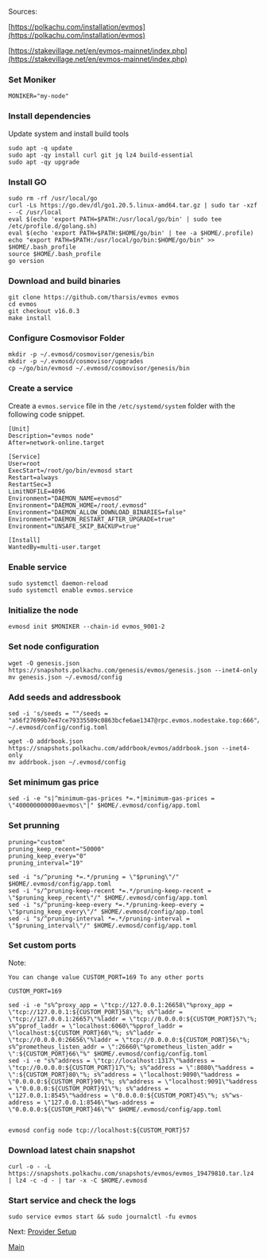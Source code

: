 Sources: 

[https://polkachu.com/installation/evmos](https://polkachu.com/installation/evmos)

[https://stakevillage.net/en/evmos-mainnet/index.php](https://stakevillage.net/en/evmos-mainnet/index.php)

### Set Moniker

```
MONIKER="my-node"
```

### Install dependencies
Update system and install build tools

```
sudo apt -q update
sudo apt -qy install curl git jq lz4 build-essential
sudo apt -qy upgrade
```

### Install GO

```
sudo rm -rf /usr/local/go
curl -Ls https://go.dev/dl/go1.20.5.linux-amd64.tar.gz | sudo tar -xzf - -C /usr/local
eval $(echo 'export PATH=$PATH:/usr/local/go/bin' | sudo tee /etc/profile.d/golang.sh)
eval $(echo 'export PATH=$PATH:$HOME/go/bin' | tee -a $HOME/.profile)
echo "export PATH=$PATH:/usr/local/go/bin:$HOME/go/bin" >> $HOME/.bash_profile
source $HOME/.bash_profile
go version
```


### Download and build binaries

```
git clone https://github.com/tharsis/evmos evmos
cd evmos
git checkout v16.0.3
make install
```

### Configure Cosmovisor Folder
```
mkdir -p ~/.evmosd/cosmovisor/genesis/bin
mkdir -p ~/.evmosd/cosmovisor/upgrades
cp ~/go/bin/evmosd ~/.evmosd/cosmovisor/genesis/bin
```

### Сreate a service

Create a `evmos.service` file in the `/etc/systemd/system` folder with the following code snippet. 

```
[Unit]
Description="evmos node"
After=network-online.target

[Service]
User=root
ExecStart=/root/go/bin/evmosd start
Restart=always
RestartSec=3
LimitNOFILE=4096
Environment="DAEMON_NAME=evmosd"
Environment="DAEMON_HOME=/root/.evmosd"
Environment="DAEMON_ALLOW_DOWNLOAD_BINARIES=false"
Environment="DAEMON_RESTART_AFTER_UPGRADE=true"
Environment="UNSAFE_SKIP_BACKUP=true"

[Install]
WantedBy=multi-user.target
```
### Enable service

```
sudo systemctl daemon-reload
sudo systemctl enable evmos.service
```

### Initialize the node

```
evmosd init $MONIKER --chain-id evmos_9001-2
```

### Set node configuration

```
wget -O genesis.json https://snapshots.polkachu.com/genesis/evmos/genesis.json --inet4-only
mv genesis.json ~/.evmosd/config
```

### Add seeds and addressbook

```
sed -i 's/seeds = ""/seeds = "a56f27699b7e47ce79335509c0863bcfe6ae1347@rpc.evmos.nodestake.top:666"/' ~/.evmosd/config/config.toml
```
```
wget -O addrbook.json https://snapshots.polkachu.com/addrbook/evmos/addrbook.json --inet4-only
mv addrbook.json ~/.evmosd/config
```

### Set minimum gas price

```
sed -i -e "s|^minimum-gas-prices *=.*|minimum-gas-prices = \"400000000000aevmos\"|" $HOME/.evmosd/config/app.toml
```

### Set prunning

```
pruning="custom"
pruning_keep_recent="50000"
pruning_keep_every="0"
pruning_interval="19"
```
```
sed -i "s/^pruning *=.*/pruning = \"$pruning\"/" $HOME/.evmosd/config/app.toml
sed -i "s/^pruning-keep-recent *=.*/pruning-keep-recent = \"$pruning_keep_recent\"/" $HOME/.evmosd/config/app.toml
sed -i "s/^pruning-keep-every *=.*/pruning-keep-every = \"$pruning_keep_every\"/" $HOME/.evmosd/config/app.toml
sed -i "s/^pruning-interval *=.*/pruning-interval = \"$pruning_interval\"/" $HOME/.evmosd/config/app.toml
```

### Set custom ports
Note: 

`You can change value CUSTOM_PORT=169 To any other ports`

```
CUSTOM_PORT=169
```

```
sed -i -e "s%^proxy_app = \"tcp://127.0.0.1:26658\"%proxy_app = \"tcp://127.0.0.1:${CUSTOM_PORT}58\"%; s%^laddr = \"tcp://127.0.0.1:26657\"%laddr = \"tcp://0.0.0.0:${CUSTOM_PORT}57\"%; s%^pprof_laddr = \"localhost:6060\"%pprof_laddr = \"localhost:${CUSTOM_PORT}60\"%; s%^laddr = \"tcp://0.0.0.0:26656\"%laddr = \"tcp://0.0.0.0:${CUSTOM_PORT}56\"%; s%^prometheus_listen_addr = \":26660\"%prometheus_listen_addr = \":${CUSTOM_PORT}66\"%" $HOME/.evmosd/config/config.toml
sed -i -e "s%^address = \"tcp://localhost:1317\"%address = \"tcp://0.0.0.0:${CUSTOM_PORT}17\"%; s%^address = \":8080\"%address = \":${CUSTOM_PORT}80\"%; s%^address = \"localhost:9090\"%address = \"0.0.0.0:${CUSTOM_PORT}90\"%; s%^address = \"localhost:9091\"%address = \"0.0.0.0:${CUSTOM_PORT}91\"%; s%^address = \"127.0.0.1:8545\"%address = \"0.0.0.0:${CUSTOM_PORT}45\"%; s%^ws-address = \"127.0.0.1:8546\"%ws-address = \"0.0.0.0:${CUSTOM_PORT}46\"%" $HOME/.evmosd/config/app.toml


evmosd config node tcp://localhost:${CUSTOM_PORT}57
```

### Download latest chain snapshot

```
curl -o - -L https://snapshots.polkachu.com/snapshots/evmos/evmos_19479810.tar.lz4 | lz4 -c -d - | tar -x -C $HOME/.evmosd
```

### Start service and check the logs

```
sudo service evmos start && sudo journalctl -fu evmos
```

Next: [Provider Setup](https://github.com/zachzwei/z4ch-nodes/blob/main/evmos/evmos-provider-tls.md)

[Main](https://github.com/zachzwei/z4ch-nodes)
